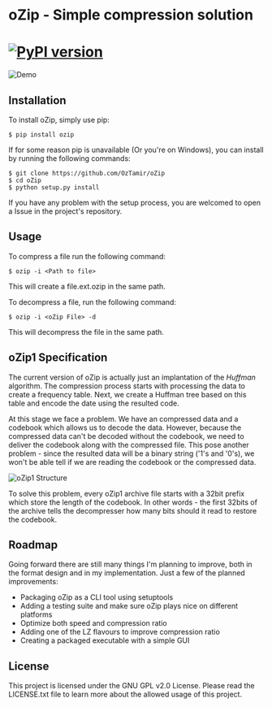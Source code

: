 oZip - Simple compression solution 
===
[![PyPI version](https://badge.fury.io/py/oZip.svg)](http://badge.fury.io/py/oZip)
====




![Demo](https://raw2.github.com/OzTamir/oZip/master/demo.png)

## Installation
To install oZip, simply use pip:

	$ pip install ozip

If for some reason pip is unavailable (Or you're on Windows), you can install by running the following commands:

	$ git clone https://github.com/OzTamir/oZip
	$ cd oZip
	$ python setup.py install

If you have any problem with the setup process, you are welcomed to open a Issue in the project's repository.

## Usage
To compress a file run the following command:

	$ ozip -i <Path to file>

This will create a file.ext.ozip in the same path.

To decompress a file, run the following command:

	$ ozip -i <oZip File> -d

This will decompress the file in the same path.

## oZip1 Specification

The current version of oZip is actually just an implantation of the *Huffman* algorithm. The compression process starts with processing the data to create a frequency table. Next, we create a Huffman tree based on this table and encode the date using the resulted code.

At this stage we face a problem. We have an compressed data and a codebook which allows us to decode the data. However, because the compressed data can't be decoded without the codebook, we need to deliver the codebook along with the compressed file. This pose another problem - since the resulted data will be a binary string ('1's and '0's), we won't be able tell if we are reading the codebook or the compressed data.

![oZip1 Structure](http://www.poweruser.co.il/wp-content/uploads/2014/08/oZip1-Structure.png)

To solve this problem, every oZip1 archive file starts with a 32bit prefix which store the length of the codebook. In other words - the first 32bits of the archive tells the decompresser how many bits should it read to restore the codebook.


## Roadmap

Going forward there are still many things I'm planning to improve, both in the format design and in my implementation. Just a few of the planned improvements:

*   Packaging oZip as a CLI tool using setuptools
*   Adding a testing suite and make sure oZip plays nice on different platforms
*   Optimize both speed and compression ratio
*   Adding one of the LZ flavours to improve compression ratio
*   Creating a packaged executable with a simple GUI

## License
This project is licensed under the GNU GPL v2.0 License. Please read the LICENSE.txt file to learn more about the allowed usage of this project.

